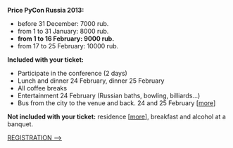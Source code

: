 <b>Price PyCon Russia 2013:</b>

* before 31 December: 7000 rub.
* from 1 to 31 January: 8000 rub.
* <b>from 1 to 16 February: 9000 rub.</b>
* from 17 to 25 February: 10000 rub.

<b>Included with your ticket:</b>

- Participate in the conference (2 days)
- Lunch and dinner 24 February, dinner 25 February   
- All coffee breaks  
- Entertainment 24 February (Russian baths, bowling, billiards...)
- Bus from the city to the venue and back. 24 and 25 February [[more](http://pycon.ru/participation/venue/)]

<b>Not included with your ticket:</b>  residence [[more](http://pycon.ru/participation/hotels/)], breakfast and alcohol at a banquet. 

[REGISTRATION -->](http://pycon.ru/register/)
